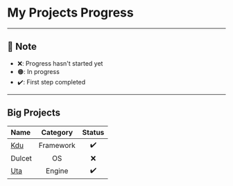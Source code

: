 # My Projects Progress

---

## :memo: Note

- :x:: Progress hasn't started yet
- :orange_circle:: In progress
- :heavy_check_mark:: First step completed

---

## Big Projects

|Name|Category|Status|
|:--|:-:|:-:|
|[Kdu](https://github.com/KduJS)|Framework|:heavy_check_mark:|
|Dulcet|OS|:x:|
|[Uta](https://github.com/utaengine)|Engine|:heavy_check_mark:|
